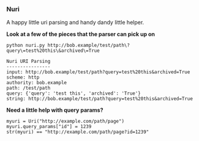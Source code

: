 ### Nuri

A happy little uri parsing and handy dandy little helper.

**Look at a few of the pieces that the parser can pick up on**

    python nuri.py http://bob.example/test/path\?query\=test%20this\&archived\=True

    Nuri URI Parsing
    ----------------
    input: http://bob.example/test/path?query=test%20this&archived=True
    scheme: http
    authority: bob.example
    path: /test/path
    query: {'query': 'test this', 'archived': 'True'}
    string: http://bob.example/test/path?query=test%20this&archived=True

**Need a little help with query params?**

    myuri = Uri("http://example.com/path/page")
    myuri.query_params["id"] = 1239
    str(myuri) == "http://example.com/path/page?id=1239"